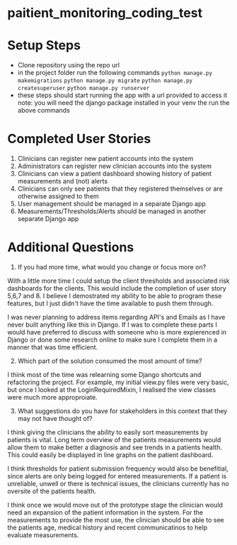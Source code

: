 # paitient_monitoring_coding_test

# Setup Steps
- Clone repository using the repo url
- in the project folder run the following commands
``python manage.py makemigrations``
``python manage.py migrate``
``python manage.py createsuperuser``
``python manage.py runserver``
- these steps should start running the app with a url provided to access it
note: you will need the django package installed in your venv the run the above commands

# Completed User Stories
1. Clinicians can register new patient accounts into the system
2. Administrators can register new clinician accounts into the system
6. Clinicians can view a patient dashboard showing history of patient measurements and (not) alerts
10. Clinicians can only see patients that they registered themselves or are otherwise assigned to
them
11. User management should be managed in a separate Django app
12. Measurements/Thresholds/Alerts should be managed in another separate Django app

# Additional Questions
1. If you had more time, what would you change or focus more on?

With a little more time I could setup the client thresholds and associated risk dashboards for the clients. This would include the completion of user story 5,6,7 and 8. I believe I demostrated my ability to be able to program these features, but I just didn't have the time available to push them through.

I was never planning to address items regarding API's and Emails as I have never built anything like this in Django. If I was to complete these parts I would have preferred to discuss with someone who is more expierenced in Django or done some research online to make sure I complete them in a manner that was time efficient.

2. Which part of the solution consumed the most amount of time?

I think most of the time was relearning some Django shortcuts and refactoring the project. For example, my initial view.py files were very basic, but once I looked at the LoginRequiredMixin, I realised the view classes were much more approproiate.

3. What suggestions do you have for stakeholders in this context that they may not have
thought of?

I think giving the clinicians the ability to easily sort measurements by patients is vital. Long term overview of the patients measurements would allow them to make better a diagnosis and see trends in a patients health. This could easily be displayed in line graphs on the patient dashboard.

I think thresholds for patient submission frequency would also be benefitial, since alerts are only being logged for entered measurements. If a patient is unreliable, unwell or there is technical issues, the clinicians currently has no oversite of the patients health.

I think once we would move out of the prototype stage the clinician would need an expansion of the patient information in the system. For the measurements to provide the most use, the clinician should be able to see the patients age, medical history and recent communicatinos to help evaluate measurements. 
